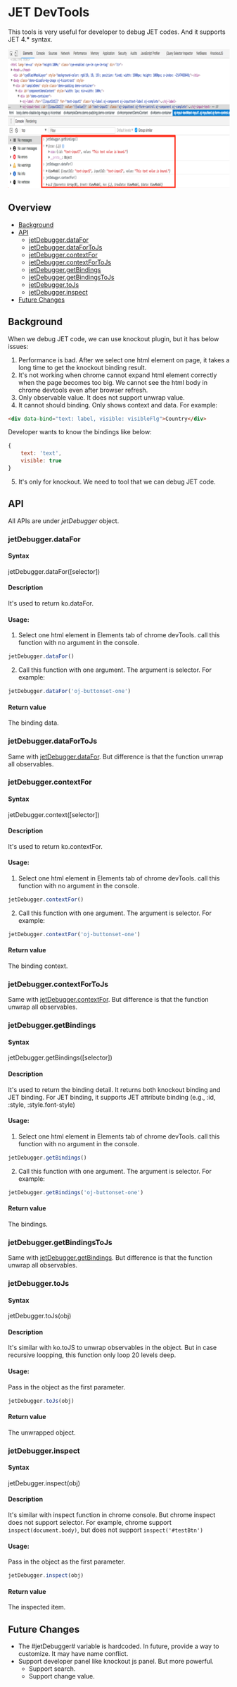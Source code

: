 # JET DevTools
This tools is very useful for developer to debug JET codes. And it supports JET 4.* syntax.

![Overall][Overall]

## Overview

<!-- MarkdownTOC autolink="true" bracket="round" markdown_preview="markdown" -->

- [Background](#background)
- [API](#api)
    + [jetDebugger.dataFor](#jetdebuggerdatafor)
    + [jetDebugger.dataForToJs](#jetdebuggerdatafortojs)
    + [jetDebugger.contextFor](#jetdebuggercontextfor)
    + [jetDebugger.contextForToJs](#jetdebuggercontextfortojs)
    + [jetDebugger.getBindings](#jetdebuggergetbindings)
    + [jetDebugger.getBindingsToJs](#jetdebuggergetbindingstojs)
    + [jetDebugger.toJs](#jetdebuggertojs)
    + [jetDebugger.inspect](#jetdebuggerinspect)
- [Future Changes](#future-changes)

<!-- /MarkdownTOC -->

## Background
When we debug JET code, we can use knockout plugin, but it has below issues: 

1. Performance is bad. After we select one html element on page, it takes a long time to get the knockout binding result.
2. It's not working when chrome cannot expand html element correctly when the page becomes too big. We cannot see the html body in chrome devtools even after browser refresh.
3. Only observable value. It does not support unwrap value.
4. It cannot should binding. Only shows context and data.
For example:
```html
<div data-bind="text: label, visible: visibleFlg">Country</div>
```
Developer wants to know the bindings like below:
```javascript
{
    text: 'text',
    visible: true
}
```
5. It's only for knockout. We need to tool that we can debug JET code. 

## API

All APIs are under *jetDebugger* object.

### jetDebugger.dataFor

#### Syntax

jetDebugger.dataFor([selector])

#### Description 

It's used to return ko.dataFor. 

#### Usage:

1. Select one html element in Elements tab of chrome devTools. call this function with no argument in the console.
```javascript
jetDebugger.dataFor()
```

2. Call this function with one argument. The argument is selector. For example:
```javascript
jetDebugger.dataFor('oj-buttonset-one')
```

#### Return value

The binding data.

### jetDebugger.dataForToJs
Same with [jetDebugger.dataFor](#jetdebuggerdatafor). But difference is that the function unwrap all observables.

### jetDebugger.contextFor

#### Syntax

jetDebugger.context([selector])

#### Description 

It's used to return ko.contextFor. 

#### Usage:

1. Select one html element in Elements tab of chrome devTools. call this function with no argument in the console.
```javascript
jetDebugger.contextFor()
```

2. Call this function with one argument. The argument is selector. For example:
```javascript
jetDebugger.contextFor('oj-buttonset-one')
```

#### Return value

The binding context.

### jetDebugger.contextForToJs
Same with [jetDebugger.contextFor](#jetdebuggercontextfor). But difference is that the function unwrap all observables.

### jetDebugger.getBindings

#### Syntax

jetDebugger.getBindings([selector])

#### Description 

It's used to return the binding detail. It returns both knockout binding and JET binding. For JET binding, it supports JET attribute binding (e.g., :id, :style, :style.font-style)

#### Usage:

1. Select one html element in Elements tab of chrome devTools. call this function with no argument in the console.
```javascript
jetDebugger.getBindings()
```

2. Call this function with one argument. The argument is selector. For example:
```javascript
jetDebugger.getBindings('oj-buttonset-one')
```

#### Return value

The bindings.

### jetDebugger.getBindingsToJs
Same with [jetDebugger.getBindings](#jetdebuggergetbindings). But difference is that the function unwrap all observables.

### jetDebugger.toJs

#### Syntax

jetDebugger.toJs(obj)

#### Description 

It's similar with ko.toJS to unwrap observables in the object. But in case recursive loopping, this function only loop 20 levels deep.

#### Usage:

Pass in the object as the first parameter. 
```javascript
jetDebugger.toJs(obj)
```

#### Return value

The unwrapped object.

### jetDebugger.inspect

#### Syntax

jetDebugger.inspect(obj)

#### Description 

It's similar with inspect function in chrome console. But chrome inspect does not support selector. For example, chrome support `inspect(document.body)`, but does not support `inspect('#testBtn')`

#### Usage:

Pass in the object as the first parameter. 
```javascript
jetDebugger.inspect(obj)
```


#### Return value

The inspected item.

## Future Changes

- The #jetDebugger# variable is hardcoded. In future, provide a way to customize. It may have name conflict.
- Support developer panel like knockout js panel. But more powerful.
    + Support search.
    + Support change value.

[Overall]: https://github.com/wenlz123/chromeextensions-jet-devtools/blob/master/wiki/overall.png
